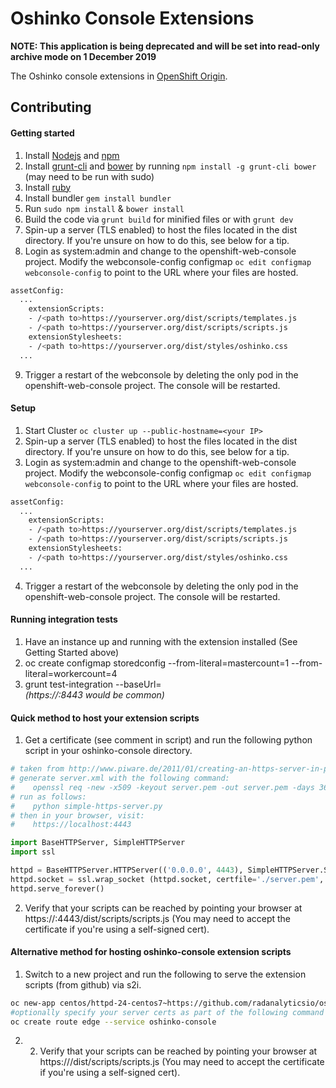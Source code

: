 Oshinko Console Extensions
==========================

**NOTE: This application is being deprecated and will be set into read-only archive mode on 1 December 2019**

The Oshinko console extensions in [OpenShift Origin](https://github.com/openshift/origin).

Contributing
------------

#### Getting started
1. Install [Nodejs](http://nodejs.org/) and [npm](https://www.npmjs.org/)
2. Install [grunt-cli](http://gruntjs.com/installing-grunt) and [bower](http://bower.io/) by running `npm install -g grunt-cli bower` (may need to be run with sudo)
3. Install [ruby](https://www.ruby-lang.org/en/)
4. Install bundler `gem install bundler`
5. Run `sudo npm install` & `bower install`
6. Build the code via `grunt build` for minified files or with `grunt dev`
7. Spin-up a server (TLS enabled) to host the files located in the dist directory.
If you're unsure on how to do this, see below for a tip.
8. Login as system:admin and change to the openshift-web-console project.
Modify the webconsole-config configmap `oc edit configmap webconsole-config` to point to the URL where your files are hosted.
```sh
assetConfig:
  ...
    extensionScripts:
    - /<path to>https://yourserver.org/dist/scripts/templates.js
    - /<path to>https://yourserver.org/dist/scripts/scripts.js
    extensionStylesheets:
    - /<path to>https://yourserver.org/dist/styles/oshinko.css
  ...
```
9. Trigger a restart of the webconsole by deleting the only pod in the openshift-web-console project.
The console will be restarted.

#### Setup
1. Start Cluster ```oc cluster up --public-hostname=<your IP> ```
2. Spin-up a server (TLS enabled) to host the files located in the dist directory.
If you're unsure on how to do this, see below for a tip.
3. Login as system:admin and change to the openshift-web-console project.
Modify the webconsole-config configmap `oc edit configmap webconsole-config` to point to the URL where your files are hosted.
```sh
assetConfig:
  ...
    extensionScripts:
    - /<path to>https://yourserver.org/dist/scripts/templates.js
    - /<path to>https://yourserver.org/dist/scripts/scripts.js
    extensionStylesheets:
    - /<path to>https://yourserver.org/dist/styles/oshinko.css
  ...
```
4. Trigger a restart of the webconsole by deleting the only pod in the openshift-web-console project.
The console will be restarted.


#### Running integration tests
1.  Have an instance up and running with the extension installed (See Getting Started above)
2.  oc create configmap storedconfig --from-literal=mastercount=1 --from-literal=workercount=4
3.  grunt test-integration --baseUrl=<address of your console>  (https://<ip address>:8443 would be common)

#### Quick method to host your extension scripts
1. Get a certificate (see comment in script) and run the following python script in your oshinko-console directory.
```python
# taken from http://www.piware.de/2011/01/creating-an-https-server-in-python/
# generate server.xml with the following command:
#    openssl req -new -x509 -keyout server.pem -out server.pem -days 365 -nodes
# run as follows:
#    python simple-https-server.py
# then in your browser, visit:
#    https://localhost:4443

import BaseHTTPServer, SimpleHTTPServer
import ssl

httpd = BaseHTTPServer.HTTPServer(('0.0.0.0', 4443), SimpleHTTPServer.SimpleHTTPRequestHandler)
httpd.socket = ssl.wrap_socket (httpd.socket, certfile='./server.pem', server_side=True)
httpd.serve_forever()
```
2. Verify that your scripts can be reached by pointing your browser at https://<yourIP>:4443/dist/scripts/scripts.js
(You may need to accept the certificate if you're using a self-signed cert).

#### Alternative method for hosting oshinko-console extension scripts
1.  Switch to a new project and run the following to serve the extension scripts (from github) via s2i.
```sh
oc new-app centos/httpd-24-centos7~https://github.com/radanalyticsio/oshinko-console --context-dir=dist
#optionally specify your server certs as part of the following command
oc create route edge --service oshinko-console 
```
2. 2. Verify that your scripts can be reached by pointing your browser at https://<the route you just created>/dist/scripts/scripts.js
   (You may need to accept the certificate if you're using a self-signed cert).
  
